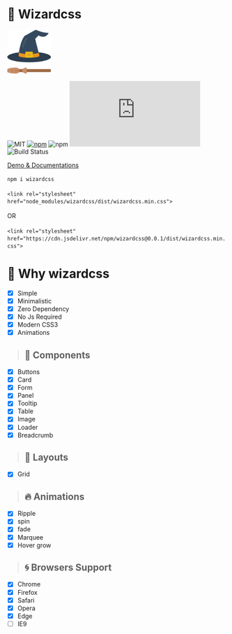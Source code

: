 # :jack_o_lantern: Wizardcss

<img src="icon.png" width="100px" height="100px">

![MIT](https://img.shields.io/badge/license-Apache%202-blue)
[![npm](https://img.shields.io/npm/v/wizardcss)](https://www.npmjs.com/package/wizardcss)
![npm](https://img.shields.io/npm/dt/wizardcss)
![GitHub file size in bytes](https://img.shields.io/github/size/iamabs2001/wizardcss/dist/wizardcss.min.css?label=production%20size&color=purple)
![Build Status](https://travis-ci.org/iamabs2001/wizardcss.svg?branch=master)

<a href="https://iamabs2001.github.io/wizardcss/"> Demo & Documentations </a>

``` npm i wizardcss ``` <br><br>
``` <link rel="stylesheet" href="node_modules/wizardcss/dist/wizardcss.min.css"> ``` <br><br>
OR <br><br>
``` <link rel="stylesheet" href="https://cdn.jsdelivr.net/npm/wizardcss@0.0.1/dist/wizardcss.min.css"> ```

# :purple_heart: Why wizardcss

- [x] Simple
- [x] Minimalistic
- [x] Zero Dependency
- [x] No Js Required
- [x] Modern CSS3
- [x] Animations

> ## :rainbow: Components
- [x] Buttons
- [x] Card
- [x] Form
- [x] Panel
- [x] Tooltip
- [x] Table
- [x] Image
- [x] Loader
- [x] Breadcrumb

> ## :triangular_ruler: Layouts
- [x] Grid

> ## :fire: Animations
- [x] Ripple
- [x] spin
- [x] fade
- [x] Marquee
- [x] Hover grow

> ## :cyclone: Browsers Support 
- [x] Chrome
- [x] Firefox
- [x] Safari
- [x] Opera
- [x] Edge
- [ ] IE9